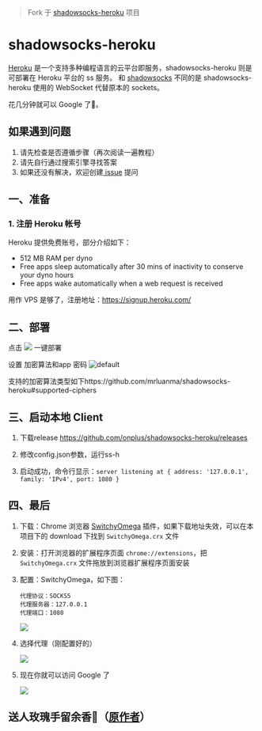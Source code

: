 > Fork 于 [shadowsocks-heroku](https://github.com/mrluanma/shadowsocks-heroku) 项目

# shadowsocks-heroku
[Heroku](https://www.heroku.com/) 是一个支持多种编程语言的云平台即服务，shadowsocks-heroku 则是可部署在 Heroku 平台的 ss 服务。
和 [shadowsocks](https://github.com/clowwindy/shadowsocks) 不同的是 shadowsocks-heroku 使用的 WebSocket 代替原本的 sockets。

花几分钟就可以 Google 了👻。

## 如果遇到问题
1. 请先检查是否遵循步骤（再次阅读一遍教程）
2. 请先自行通过搜索引擎寻找答案
3. 如果还没有解决，欢迎创建[ issue](https://github.com/onplus/shadowsocks-heroku/issues/new) 提问

## 一、准备

### 1. 注册 Heroku 帐号
Heroku 提供免费账号，部分介绍如下：
- 512 MB RAM per dyno
- Free apps sleep automatically after 30 mins of inactivity to conserve your dyno hours
- Free apps wake automatically when a web request is received

用作 VPS 是够了，注册地址：https://signup.heroku.com/

## 二、部署
点击 [![](https://www.herokucdn.com/deploy/button.svg)](https://heroku.com/deploy?template=https://github.com/onplus/shadowsocks-heroku/tree/re) 一键部署

设置 加密算法和app 密码
![default](https://user-images.githubusercontent.com/31188782/31310674-e783c9e4-abce-11e7-87d2-48f328e74169.JPG)

支持的加密算法类型如下https://github.com/mrluanma/shadowsocks-heroku#supported-ciphers

## 三、启动本地 Client
1. 下载release https://github.com/onplus/shadowsocks-heroku/releases

2. 修改config.json参数，运行ss-h

5. 启动成功，命令行显示：`server listening at { address: '127.0.0.1', family: 'IPv4', port: 1080 }`

## 四、最后
1. 下载：Chrome 浏览器 [SwitchyOmega](https://github.com/FelisCatus/SwitchyOmega/releases/download/v2.3.21/SwitchyOmega.crx) 插件，如果下载地址失效，可以在本项目下的 download 下找到 `SwitchyOmega.crx` 文件

2. 安装：打开浏览器的扩展程序页面 `chrome://extensions`，把 `SwitchyOmega.crx` 文件拖放到浏览器扩展程序页面安装

3. 配置：SwitchyOmega，如下图：
    ```
    代理协议：SOCKS5
    代理服务器：127.0.0.1
    代理端口：1080
    ```

    ![](https://github.com/521xueweihan/shadowsocks-heroku/blob/master/img/5-min.png)

4. 选择代理（刚配置好的）

    ![](https://github.com/521xueweihan/shadowsocks-heroku/blob/master/img/6-min.png)

5. 现在你就可以访问 Google 了

    ![](https://github.com/521xueweihan/shadowsocks-heroku/blob/master/img/7-min.png)

## 送人玫瑰手留余香🌹（[原作者](https://github.com/521xueweihan/shadowsocks-heroku/tree/master)）
